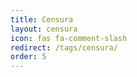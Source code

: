 ```yaml
---
title: Censura
layout: censura
icon: fas fa-comment-slash
redirect: /tags/censura/
order: 5
---
```

